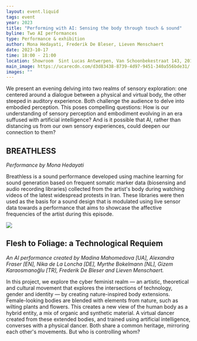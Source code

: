 ```yaml
---
layout: event.liquid
tags: event
year: 2023
title: "Performing with AI: Sensing the body through touch & sound"
byline: Two AI performances
type: Performance & exhibition
author: Mona Hedayati, Frederik De Bleser, Lieven Menschaert
date: 2023-10-17
time: 18:00 - 21:00
location: Showroom  Sint Lucas Antwerpen, Van Schoonbekestraat 143, 2018 Antwerpen
main_image: https://ucarecdn.com/d3d83438-8739-4d97-9451-340a556bde31/
images: ""
---
```

We present an evening delving into two realms of sensory exploration: one centered around a dialogue between a physical and virtual body, the other steeped in auditory experience. Both challenge the audience to delve into embodied perception. This poses compelling questions: How is our understanding of sensory perception and embodiment evolving in an era suffused with artificial intelligence? And is it possible that AI, rather than distancing us from our own sensory experiences, could deepen our connection to them?

## BREATHLESS

*Performance by Mona Hedayati*

Breathless is a sound performance developed using machine learning for sound generation based on frequent somatic marker data (biosensing and audio recording libraries) collected from the artist's body during watching videos of the latest widespread protests in Iran. These libraries were then used as the basis for a sound design that is modulated using live sensor data towards a performance that aims to showcase the affective frequencies of the artist during this episode.

![](https://ucarecdn.com/aab623a7-6bd0-4893-9359-fdbcf51bad7c/)


## Flesh to Foliage: a Technological Requiem

*An AI performance created by Madina Mahomedova [UA], Alexandra Fraser [EN], Nika de La Loncha [DE], Myrthe Bokelmann [NL], Gizem Karaosmanoğlu [TR], Frederik De Bleser and Lieven Menschaert.*

In this project, we explore the cyber feminist realm — an artistic, theoretical and cultural movement that explores the intersections of technology, gender and identity — by creating nature-inspired body extensions. Female-looking bodies are blended with elements from nature, such as wilting plants and flowers. This creates a new view of the human body as a hybrid entity, a mix of organic and synthetic material. A virtual dancer created from these extended bodies, and trained using artificial intelligence, converses with a physical dancer. Both share a common heritage, mirroring each other's movements. But who is controlling whom?

